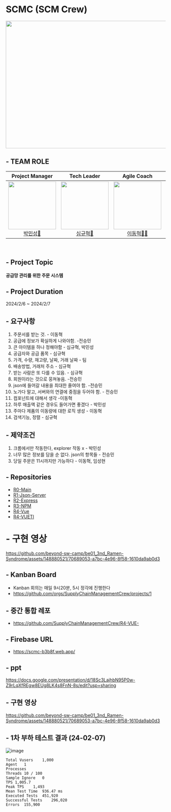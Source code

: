 # SCMC (SCM Crew)
<div align="center">
<img src ="https://github.com/SupplyChainManagementCrew/R0-Main/assets/125641153/b35534ba-5bd9-4f3d-b798-127c286d5a7b" width =700 height=400>
</div>

## - TEAM ROLE

<div align="center">

| **Project Manager** | **Tech Leader** | **Agile Coach** | **Presenter** | **Git Manager** |
| :------: |  :------: | :------: | :------: | :------: |
| [<img src="https://avatars.githubusercontent.com/u/148880521?v=4" height=150 width=150> <br/> 박민성🦖](https://github.com/parc02) | [<img src="https://avatars.githubusercontent.com/u/80744883?v=4" height=150 width=150> <br/> 심규혁🐼](https://github.com/shimguh) | [<img src="https://avatars.githubusercontent.com/u/142721325?v=4" height=150 width=150> <br/> 이동혁🧛‍♂️](https://github.com/ldh0308) | [<img src="https://avatars.githubusercontent.com/u/125641153?v=4" height=150 width=150> <br/> 전승민🐹](https://github.com/CoffeerLatte) | [<img src="https://avatars.githubusercontent.com/u/149128094?v=4" height=150 width=150> <br/> 임성현👻](https://github.com/dhkdtld37) 

</div>

<br>

## - Project Topic
<b> 공급망 관리를 위한 주문 시스템 </b>

## - Project Duration
2024/2/6 ~ 2024/2/7

## - 요구사항
1. 주문서를 받는 것. - 이동혁
2. 공급에 정보가 확실하게 나와야함. -전승민
3. 큰 아이템을 하나 정해야함 - 심규혁, 박민성
4. 공급자와 공급 품목 - 심규혁
5. 가격, 수량, 재고량, 날짜, 거래 날짜 - 팀
6. 배송방법, 거래처 주소 - 심규혁
7. 받는 사람은 또 다를 수 있음. - 심규혁
8. 회원이라는 것으로 뭉쳐놓음. -전승민
9. json에 들어갈 내용을 최대한 줄여야 함. -전승민
10. 노가다 말고, 서버와의 연결에 중점을 두어야 함. - 전승민
11. 컴포넌트에 대해서 생각 -이동혁
12. 하루 매출액 같은 경우도 들어가면 좋겠다 - 박민성
13. 주마다 제품의 이동량에 대한 로직 생성 - 이동혁
14. 검색기능, 정렬 - 심규혁

## - 제약조건
1. 크롬에서만 작동한다, explorer 작동 x - 박민성
2. 너무 많은 정보를 담을 순 없다. json의 항목들 - 전승민
3. 당일 주문은 11시까지만 가능하다 - 이동혁, 임성현

## - Repositories
- [R0-Main](https://github.com/SupplyChainManagementCrew/R0-Main)
- [R1-Json-Server](https://github.com/SupplyChainManagementCrew/R1-Json-Server)
- [R2-Express](https://github.com/SupplyChainManagementCrew/R2-Express)
- [R3-NPM](https://github.com/SupplyChainManagementCrew/R3-NPM)
- [R4-Vue](https://github.com/SupplyChainManagementCrew/R4-VUE-)
- [R4-VUETI](https://github.com/SupplyChainManagementCrew/R4-VUETI)

# - 구현 영상
https://github.com/beyond-sw-camp/be01_3nd_Ramen-Syndrome/assets/148880521/70689053-a7bc-4e96-8f58-1610da9ab0d3

## - Kanban Board
- Kanban 회의는 매일 9시20분, 5시 정각에 진행한다
- https://github.com/orgs/SupplyChainManagementCrew/projects/1

## - 중간 통합 레포
- https://github.com/SupplyChainManagementCrew/R4-VUE-

## - Firebase URL
- https://scmc-b3b8f.web.app/

## - ppt
https://docs.google.com/presentation/d/18Sc3LajhbN95P0w-Z9rLqXfREgw8EUg8LK4s8FnN-8s/edit?usp=sharing

## - 구현 영상
https://github.com/beyond-sw-camp/be01_3nd_Ramen-Syndrome/assets/148880521/70689053-a7bc-4e96-8f58-1610da9ab0d3


## - 1차 부하 테스트 결과 (24-02-07)
![image](https://github.com/beyond-sw-camp/be01_3nd_1team/assets/125641153/1dbfc6c3-58ca-4697-a3ab-499df10d74b5)
  
```
Total Vusers	1,000
Agent	1
Processes
Threads	10 / 100
Sample Ignore	0
TPS	1,005.7
Peak TPS	1,493
Mean Test Time	936.47 ms
Executed Tests	451,920
Successful Tests	296,020
Errors	155,900
```


